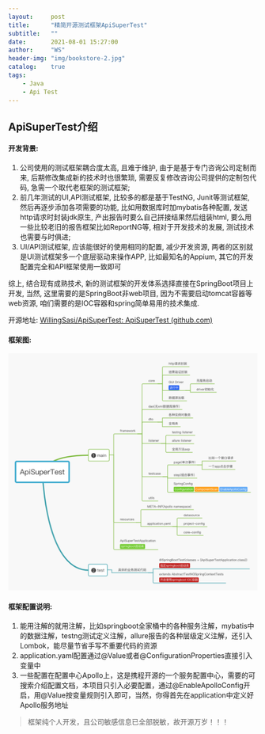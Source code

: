 ```yaml
---
layout:     post
title:      "精简开源测试框架ApiSuperTest"
subtitle:   ""
date:       2021-08-01 15:27:00
author:     "WS"
header-img: "img/bookstore-2.jpg"
catalog:    true
tags:
    - Java
    - Api Test
---
```


## ApiSuperTest介绍

#### 开发背景:

1. 公司使用的测试框架耦合度太高, 且难于维护, 由于是基于专门咨询公司定制而来, 后期修改集成新的技术时也很繁琐, 需要反复修改咨询公司提供的定制包代码, 急需一个取代老框架的测试框架;
2. 前几年测试的UI,API测试框架, 比较多的都是基于TestNG, Junit等测试框架, 然后再逐步添加各项需要的功能, 比如用数据库时加mybatis各种配置, 发送http请求时封装jdk原生, 产出报告时要么自己拼接结果然后组装html, 要么用一些比较老旧的报告框架比如ReportNG等, 相对于开发技术的发展, 测试技术也需要与时俱进;
3. UI/API测试框架, 应该能很好的使用相同的配置, 减少开发资源, 两者的区别就是UI测试框架多一个底层驱动来操作APP, 比如最知名的Appium, 其它的开发配置完全和API框架使用一致即可

综上, 结合现有成熟技术, 新的测试框架的开发体系选择直接在SpringBoot项目上开发, 当然, 这里需要的是SpringBoot非web项目, 因为不需要启动tomcat容器等web资源, 咱们需要的是IOC容器和spring简单易用的技术集成.

开源地址: [WillingSasi/ApiSuperTest: ApiSuperTest (github.com)](https://github.com/WillingSasi/ApiSuperTest)

#### 框架图:

![javascript](/img/FlowChart.png)

#### 框架配置说明:

1. 能用注解的就用注解，比如springboot全家桶中的各种服务注解，mybatis中的数据注解，testng测试定义注解，allure报告的各种层级定义注解，还引入Lombok，能尽量节省手写不重要代码的资源
2. application.yaml配置通过@Value或者@ConfigurationProperties直接引入变量中
3. 一些配置在配置中心Apollo上，这是携程开源的一个服务配置中心，需要的可搜索介绍配置文档，本项目只引入必要配置，通过@EnableApolloConfig开启，用@Value按变量规则引入即可，当然，你得首先在application中定义好Apollo服务地址

> 框架纯个人开发，且公司敏感信息已全部脱敏，故开源万岁！！！

